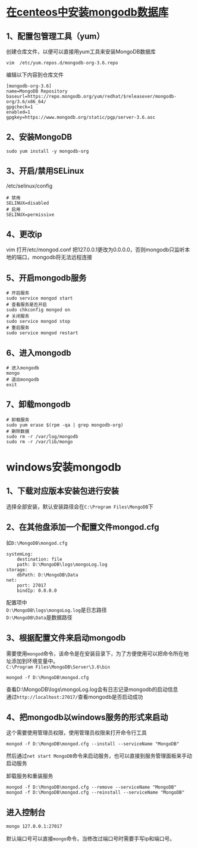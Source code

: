 # [在centeos中安装mongodb数据库](https://docs.mongodb.com/master/tutorial/install-mongodb-on-red-hat/)
## 1、配置包管理工具（yum）
创建仓库文件，以便可以直接用yum工具来安装MongoDB数据库
```vim shell
vim  /etc/yum.repos.d/mongodb-org-3.6.repo
```
编辑以下内容到仓库文件
```vim shell
[mongodb-org-3.6]
name=MongoDB Repository
baseurl=https://repo.mongodb.org/yum/redhat/$releasever/mongodb-org/3.6/x86_64/
gpgcheck=1
enabled=1
gpgkey=https://www.mongodb.org/static/pgp/server-3.6.asc
```

## 2、安装MongoDB
```linux command
sudo yum install -y mongodb-org
```

## 3、开启/禁用SELinux 
/etc/selinux/config
```vim shell
# 禁用
SELINUX=disabled
# 启用
SELINUX=permissive
```

## 4、更改ip
 vim 打开/etc/mongod.conf
 把127.0.0.1更改为0.0.0.0，否则mongodb只监听本地的端口，mongodb将无法远程连接

 ## 5、开启mongodb服务
 ```vim shell
 # 开启服务
 sudo service mongod start
 # 查看服务是否开启
 sudo chkconfig mongod on
 # 关闭服务
 sudo service mongod stop 
 # 重启服务
 sudo service mongod restart 
 ```
 ## 6、进入mongodb
 ```vim shell
 # 进入mongodb
 mongo
 # 退出mongodb
 exit

 ```

 ## 7、卸载mongodb
 ```vim shell
 # 卸载服务
 sudo yum erase $(rpm -qa | grep mongodb-org)
 # 删除数据
 sudo rm -r /var/log/mongodb
sudo rm -r /var/lib/mongo
 ```


 # windows安装mongodb

## 1、下载对应版本安装包进行安装

选择全部安装，默认安装路径会在`C:\Program Files\MongoDB`下


## 2、在其他盘添加一个配置文件mongod.cfg
如`D:\MongoDB\mongod.cfg`
```
systemLog:
    destination: file
    path: D:\MongoDB\logs\mongoLog.log
storage:
    dbPath: D:\MongoDB\Data
net:
    port: 27017
    bindIp: 0.0.0.0
```
配置项中  
`D:\MongoDB\logs\mongoLog.log`是日志路径  
`D:\MongoDB\Data`是数据路径

## 3、根据配置文件来启动mongodb
需要使用`mongod`命令，该命令是在安装目录下，为了方便使用可以把命令所在地址添加到环境变量中。  
`C:\Program Files\MongoDB\Server\3.6\bin`


```
mongod -f D:\MongoDB\mongod.cfg
```

查看D:\MongoDB\logs\mongoLog.log会有日志记录mongodb的启动信息   
通过`http://localhost:27017/`查看mongodb是否启动成功    

## 4、把mongodb以windows服务的形式来启动
这个需要使用管理员权限，使用管理员权限来打开命令行工具    
```
mongod -f D:\MongoDB\mongod.cfg --install --serviceName "MongoDB"
```

然后通过`net start MongoDB`命令来启动服务，也可以直接到服务管理面板来手动启动服务

卸载服务和重装服务
```
mongod -f D:\MongoDB\mongod.cfg --remove --serviceName "MongoDB"
mongod -f D:\MongoDB\mongod.cfg --reinstall --serviceName "MongoDB"
```
## 进入控制台

```sh
mongo 127.0.0.1:27017

```

默认端口号可以直接`mongo`命令，当修改过端口号时需要手写ip和端口号。
